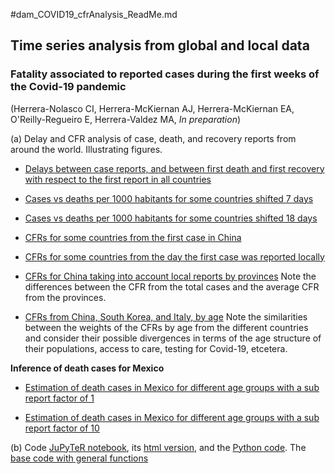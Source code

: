 #dam_COVID19_cfrAnalysis_ReadMe.md

## Time series analysis from global and local data

### Fatality associated to reported cases during the first weeks of the Covid-19 pandemic

(Herrera-Nolasco CI, Herrera-McKiernan AJ, Herrera-McKiernan EA, O'Reilly-Regueiro E, Herrera-Valdez MA, *In preparation*)

(a) Delay and CFR analysis of case, death, and recovery reports from around the world.
Illustrating figures.

- [Delays between case reports, and between first death and first recovery with respect to the first report in all countries](../figures_COVID19_dataAnalysis/dam_COVID19_JHU_delays_caseDeaths.png)

- [Cases vs deaths per 1000 habitants for some countries shifted 7 days](../figures_COVID19_dataAnalysis/dam_COVID19_JHU_cases-deaths_x1_CDdelay7days_day95.png)

- [Cases vs deaths per 1000 habitants for some countries shifted 18 days](../figures_COVID19_dataAnalysis/dam_COVID19_JHU_cases-deaths_x1_CDdelay18days_day95.png)

- [CFRs for some countries from the first case in China](../figures_COVID19_dataAnalysis/dam_COVID19_JHU_cfr_relative2d0.png)

- [CFRs for some countries from the day the first case was reported locally](../figures_COVID19_dataAnalysis/dam_COVID19_JHU_cfr_fromFirstLocalCase.png)

- [CFRs for China taking into account local reports by provinces](../figures_COVID19_dataAnalysis/dam_COVID19_JHU_cfr_ProvincesChina_fromFirstLocalReport.png) Note the differences between the CFR from the total cases and the average CFR from the provinces.

- [CFRs from China, South Korea, and Italy, by age](../figures_COVID19_dataAnalysis/dam_COVID19_JHU_cfr+propDeathCases_ByAge_China+SKorea+Italy_OneFigure.png) Note the similarities between the weights of the CFRs by age from the different countries and consider their possible divergences in terms of the age structure of their populations, access to care, testing for Covid-19, etcetera.

**Inference of death cases for Mexico**
- [Estimation of death cases in Mexico for different age groups with a sub report factor of 1](../figures_COVID19_dataAnalysis/dam_COVID19_JHU_cfr+propDeathCasesByAgeTS_EstimatesMexico_subReportFactor1.png)

- [Estimation of death cases in Mexico for different age groups with a sub report factor of 10](../figures_COVID19_dataAnalysis/dam_COVID19_JHU_cfr+propDeathCasesByAgeTS_EstimatesMexico_subReportFactor10.png)

(b) Code
[JuPyTeR notebook](./dam_COVID19_JHU_cfr_Jan2020-.ipynb), its [html version](./dam_COVID19_JHU_cfr_Jan2020-.html), and the [Python  code](./dam_COVID19_JHU_cfr_Jan2020-.py). The [base code with general functions](./dam_COVID19_baseCode.py)

